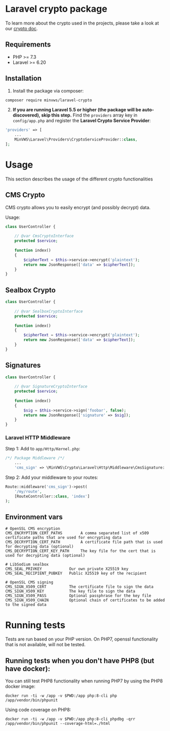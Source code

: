 # Laravel crypto package

To learn more about the crypto used in the projects, please take a look at our [crypto doc](CRYPTO-README.md).

## Requirements
- PHP >= 7.3
- Laravel >= 6.20

## Installation
1. Install the package via composer:
  ```sh
  composer require minvws/laravel-crypto
  ```

2. **If you are running Laravel 5.5 or higher (the package will be auto-discovered), skip
  this step.** Find the `providers` array key in `config/app.php` and register
  the **Laravel Crypto Service Provider**:
  ```php
  'providers' => [
      ...
      MinVWS\Laravel\Providers\CryptoServiceProvider::class,
  ];
  ```

# Usage
This section describes the usage of the different crypto functionalities

## CMS Crypto

CMS crypto allows you to easily encrypt (and possibly decrypt) data.

Usage:

```php
class UserController {
    
    // @var CmsCryptoInterface
    protected $service;
    
    function index()
    {
        $cipherText = $this->service->encrypt('plaintext');
        return new JsonResponse(['data' => $cipherText]);        
    }
}
```

## Sealbox Crypto

```php
class UserController {
    
    // @var SealboxCryptoInterface
    protected $service;
    
    function index()
    {
        $cipherText = $this->service->encrypt('plaintext');
        return new JsonResponse(['data' => $cipherText]);        
    }
}
```

## Signatures

```php
class UserController {
    
    // @var SignatureCryptoInterface
    protected $service;
    
    function index()
    {
        $sig = $this->service->sign('foobar', false);
        return new JsonResponse(['signature' => $sig]);        
    }
}
```

### Laravel HTTP Middleware

Step 1: Add to `app/Http/Kernel.php`: 

```php 
/*/ Package Middleware /*/
    ...
    'cms_sign' => \MinVWS\Crypto\Laravel\Http\Middleware\CmsSignature::class,
```

Step 2: Add your middleware to your routes:

```php 
Route::middleware('cms_sign')->post(
    '/my/route',
    [RouteController::class, 'index']
);
```

## Environment vars

    # OpenSSL CMS encryption
    CMS_ENCRYPTION_CERT_PATHS        A comma separated list of x509 certificate paths that are used for encrypting data 
    CMS_DECRYPTION_CERT_PATH         A certificate file path that is used for decrypting data (optional)  
    CMS_DECRYPTION_CERT_KEY_PATH     The key file for the cert that is used for decrypting data (optional)  

    # LibSodium sealbox
    CMS_SEAL_PRIVKEY            Our own private X25519 key
    CMS_SEAL_RECIPIENT_PUBKEY   Public X25519 key of the recipient
    
    # OpenSSL CMS signing
    CMS_SIGN_X509_CERT          The certificate file to sign the data
    CMS_SIGN_X509_KEY           The key file to sign the data
    CMS_SIGN_X509_PASS          Optional passphrase for the key file
    CMS_SIGN_X509_CHAIN         Optional chain of certificates to be added to the signed data


# Running tests

Tests are run based on your PHP version. On PHP7, openssl functionality that is not available, will not be tested.

## Running tests when you don't have PHP8 (but have docker):

You can still test PHP8 functionality when running PHP7 by using the PHP8 docker image:

    docker run -ti -w /app -v $PWD:/app php:8-cli php /app/vendor/bin/phpunit

Using code coverage on PHP8:

    docker run -ti -w /app -v $PWD:/app php:8-cli phpdbg -qrr /app/vendor/bin/phpunit --coverage-html=./html
